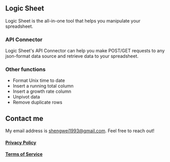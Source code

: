 ## Logic Sheet

Logic Sheet is the all-in-one tool that helps you manipulate your spreadsheet.


### API Connector

Logic Sheet's API Connector can help you make POST/GET requests to any json-format data source and retrieve data to your spreadsheet.

### Other functions

- Format Unix time to date
- Insert a running total column
- Insert a growth rate column
- Unpivot data
- Remove duplicate rows

## Contact me
My email address is shengwei1993@gmail.com. Feel free to reach out!

#### [Privacy Policy](https://app.logicsheet.co/privacy)
#### [Terms of Service](https://app.logicsheet.co/terms)
